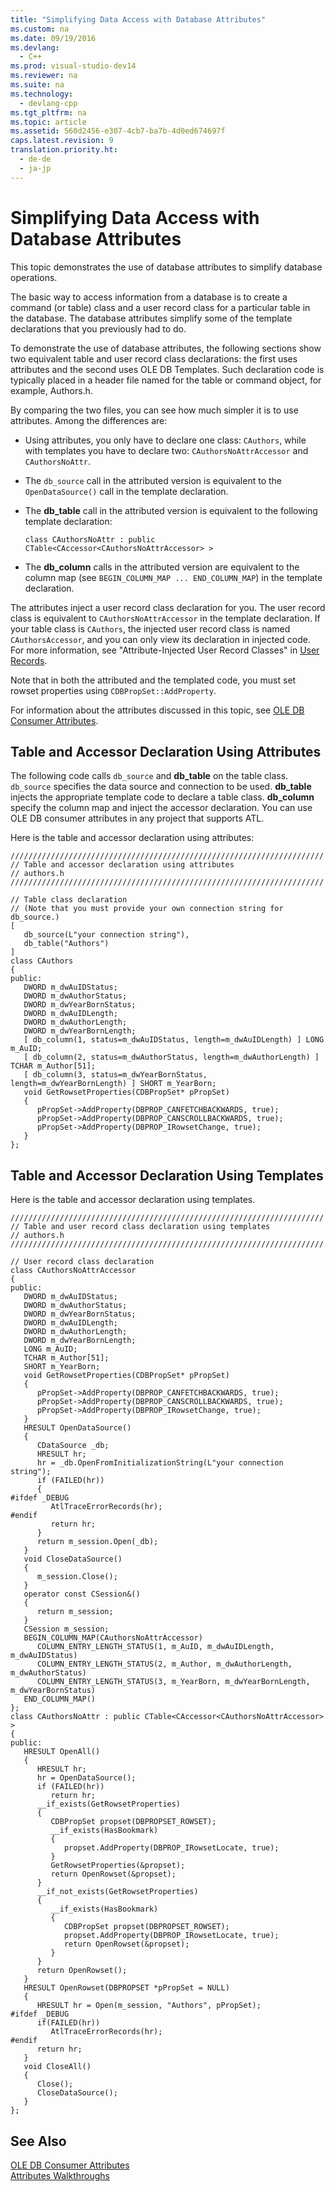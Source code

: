 ```yaml
---
title: "Simplifying Data Access with Database Attributes"
ms.custom: na
ms.date: 09/19/2016
ms.devlang: 
  - C++
ms.prod: visual-studio-dev14
ms.reviewer: na
ms.suite: na
ms.technology: 
  - devlang-cpp
ms.tgt_pltfrm: na
ms.topic: article
ms.assetid: 560d2456-e307-4cb7-ba7b-4d0ed674697f
caps.latest.revision: 9
translation.priority.ht: 
  - de-de
  - ja-jp
---
```

# Simplifying Data Access with Database Attributes
This topic demonstrates the use of database attributes to simplify database operations.  
  
 The basic way to access information from a database is to create a command (or table) class and a user record class for a particular table in the database. The database attributes simplify some of the template declarations that you previously had to do.  
  
 To demonstrate the use of database attributes, the following sections show two equivalent table and user record class declarations: the first uses attributes and the second uses OLE DB Templates. Such declaration code is typically placed in a header file named for the table or command object, for example, Authors.h.  
  
 By comparing the two files, you can see how much simpler it is to use attributes. Among the differences are:  
  
-   Using attributes, you only have to declare one class: `CAuthors`, while with templates you have to declare two: `CAuthorsNoAttrAccessor` and `CAuthorsNoAttr`.  
  
-   The `db_source` call in the attributed version is equivalent to the `OpenDataSource()` call in the template declaration.  
  
-   The **db_table** call in the attributed version is equivalent to the following template declaration:  
  
    ```  
    class CAuthorsNoAttr : public CTable<CAccessor<CAuthorsNoAttrAccessor> >  
    ```  
  
-   The **db_column** calls in the attributed version are equivalent to the column map (see `BEGIN_COLUMN_MAP ... END_COLUMN_MAP`) in the template declaration.  
  
 The attributes inject a user record class declaration for you. The user record class is equivalent to `CAuthorsNoAttrAccessor` in the template declaration. If your table class is `CAuthors`, the injected user record class is named `CAuthorsAccessor`, and you can only view its declaration in injected code. For more information, see "Attribute-Injected User Record Classes" in [User Records](../vs140/User-Records.md).  
  
 Note that in both the attributed and the templated code, you must set rowset properties using `CDBPropSet::AddProperty`.  
  
 For information about the attributes discussed in this topic, see [OLE DB Consumer Attributes](../vs140/OLE-DB-Consumer-Attributes.md).  
  
## Table and Accessor Declaration Using Attributes  
 The following code calls `db_source` and **db_table** on the table class. `db_source` specifies the data source and connection to be used. **db_table** injects the appropriate template code to declare a table class. **db_column** specify the column map and inject the accessor declaration. You can use OLE DB consumer attributes in any project that supports ATL.  
  
 Here is the table and accessor declaration using attributes:  
  
```  
//////////////////////////////////////////////////////////////////////  
// Table and accessor declaration using attributes  
// authors.h  
//////////////////////////////////////////////////////////////////////  
  
// Table class declaration  
// (Note that you must provide your own connection string for db_source.)  
[  
   db_source(L"your connection string"),  
   db_table("Authors")  
]  
class CAuthors  
{  
public:  
   DWORD m_dwAuIDStatus;  
   DWORD m_dwAuthorStatus;  
   DWORD m_dwYearBornStatus;  
   DWORD m_dwAuIDLength;  
   DWORD m_dwAuthorLength;  
   DWORD m_dwYearBornLength;  
   [ db_column(1, status=m_dwAuIDStatus, length=m_dwAuIDLength) ] LONG m_AuID;  
   [ db_column(2, status=m_dwAuthorStatus, length=m_dwAuthorLength) ] TCHAR m_Author[51];  
   [ db_column(3, status=m_dwYearBornStatus, length=m_dwYearBornLength) ] SHORT m_YearBorn;  
   void GetRowsetProperties(CDBPropSet* pPropSet)  
   {  
      pPropSet->AddProperty(DBPROP_CANFETCHBACKWARDS, true);  
      pPropSet->AddProperty(DBPROP_CANSCROLLBACKWARDS, true);  
      pPropSet->AddProperty(DBPROP_IRowsetChange, true);  
   }  
};  
```  
  
## Table and Accessor Declaration Using Templates  
 Here is the table and accessor declaration using templates.  
  
```  
//////////////////////////////////////////////////////////////////////  
// Table and user record class declaration using templates  
// authors.h  
//////////////////////////////////////////////////////////////////////  
  
// User record class declaration  
class CAuthorsNoAttrAccessor  
{  
public:  
   DWORD m_dwAuIDStatus;  
   DWORD m_dwAuthorStatus;  
   DWORD m_dwYearBornStatus;  
   DWORD m_dwAuIDLength;  
   DWORD m_dwAuthorLength;  
   DWORD m_dwYearBornLength;  
   LONG m_AuID;  
   TCHAR m_Author[51];  
   SHORT m_YearBorn;  
   void GetRowsetProperties(CDBPropSet* pPropSet)  
   {  
      pPropSet->AddProperty(DBPROP_CANFETCHBACKWARDS, true);  
      pPropSet->AddProperty(DBPROP_CANSCROLLBACKWARDS, true);  
      pPropSet->AddProperty(DBPROP_IRowsetChange, true);  
   }  
   HRESULT OpenDataSource()  
   {  
      CDataSource _db;  
      HRESULT hr;  
      hr = _db.OpenFromInitializationString(L"your connection string");  
      if (FAILED(hr))  
      {  
#ifdef _DEBUG  
         AtlTraceErrorRecords(hr);  
#endif  
         return hr;  
      }  
      return m_session.Open(_db);  
   }  
   void CloseDataSource()  
   {  
      m_session.Close();  
   }  
   operator const CSession&()  
   {  
      return m_session;  
   }  
   CSession m_session;  
   BEGIN_COLUMN_MAP(CAuthorsNoAttrAccessor)  
      COLUMN_ENTRY_LENGTH_STATUS(1, m_AuID, m_dwAuIDLength, m_dwAuIDStatus)  
      COLUMN_ENTRY_LENGTH_STATUS(2, m_Author, m_dwAuthorLength, m_dwAuthorStatus)  
      COLUMN_ENTRY_LENGTH_STATUS(3, m_YearBorn, m_dwYearBornLength, m_dwYearBornStatus)  
   END_COLUMN_MAP()  
};  
class CAuthorsNoAttr : public CTable<CAccessor<CAuthorsNoAttrAccessor> >  
{  
public:  
   HRESULT OpenAll()  
   {  
      HRESULT hr;  
      hr = OpenDataSource();  
      if (FAILED(hr))  
         return hr;  
      __if_exists(GetRowsetProperties)  
      {  
         CDBPropSet propset(DBPROPSET_ROWSET);  
         __if_exists(HasBookmark)  
         {  
            propset.AddProperty(DBPROP_IRowsetLocate, true);  
         }  
         GetRowsetProperties(&propset);  
         return OpenRowset(&propset);  
      }  
      __if_not_exists(GetRowsetProperties)  
      {  
         __if_exists(HasBookmark)  
         {  
            CDBPropSet propset(DBPROPSET_ROWSET);  
            propset.AddProperty(DBPROP_IRowsetLocate, true);  
            return OpenRowset(&propset);  
         }  
      }  
      return OpenRowset();  
   }  
   HRESULT OpenRowset(DBPROPSET *pPropSet = NULL)  
   {  
      HRESULT hr = Open(m_session, "Authors", pPropSet);  
#ifdef _DEBUG  
      if(FAILED(hr))  
         AtlTraceErrorRecords(hr);  
#endif  
      return hr;  
   }  
   void CloseAll()  
   {  
      Close();  
      CloseDataSource();  
   }  
};  
```  
  
## See Also  
 [OLE DB Consumer Attributes](../vs140/OLE-DB-Consumer-Attributes.md)   
 [Attributes Walkthroughs](assetId:///73df1d5d-261a-4521-98fb-06dcbf5ec0d0)